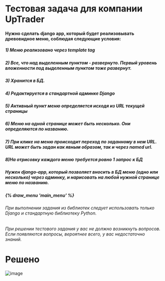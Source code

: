 # Тестовая задача для компании UpTrader

#### Нужно сделать django app, который будет реализовывать древовидное меню, соблюдая следующие условия:
##### 1) Меню реализовано через template tag
##### 2) Все, что над выделенным пунктом - развернуто. Первый уровень вложенности под выделенным пунктом тоже развернут.
##### 3) Хранится в БД.
##### 4) Редактируется в стандартной админке Django
##### 5) Активный пункт меню определяется исходя из URL текущей страницы
##### 6) Меню на одной странице может быть несколько. Они определяются по названию.
##### 7) При клике на меню происходит переход по заданному в нем URL. URL может быть задан как явным образом, так и через named url.
##### 8)На отрисовку каждого меню требуется ровно 1 запрос к БД
##### Нужен django-app, который позволяет вносить в БД меню (одно или несколько) через админку, и нарисовать на любой нужной странице меню по названию.
##### {% draw_menu 'main_menu' %}
###### При выполнении задания из библиотек следует использовать только Django и стандартную библиотеку Python.
###### При решении тестового задания у вас не должно возникнуть вопросов. Если появляются вопросы, вероятнее всего, у вас недостаточно знаний.


# Решено

![image](https://user-images.githubusercontent.com/119428680/234342558-6450a5aa-e887-46c0-8997-7c6a15e88cfd.png)
